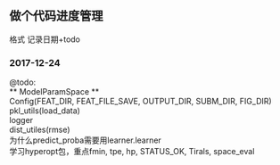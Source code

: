 ## 做个代码进度管理  
格式 记录日期+todo
### 2017-12-24
@todo:  
       ** ModelParamSpace **  
       Config(FEAT_DIR, FEAT_FILE_SAVE, OUTPUT_DIR, SUBM_DIR, FIG_DIR)  
       pkl_utils(load_data)  
       logger  
       dist_utiles(rmse)  
       为什么predict_proba需要用learner.learner  
       学习hyperopt包，重点fmin, tpe, hp, STATUS_OK, Tirals, space_eval  
